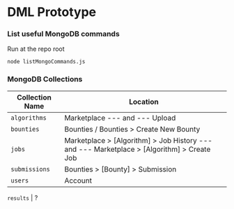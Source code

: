# DML Prototype

### List useful MongoDB commands

Run at the repo root

```shell
node listMongoCommands.js
```

### MongoDB Collections

Collection Name | Location
--- | ---
`algorithms` | Marketplace --- and --- Upload
`bounties` | Bounties / Bounties > Create New Bounty
`jobs` | Marketplace > [Algorithm] > Job History --- and --- Marketplace > [Algorithm] > Create Job
`submissions` | Bounties > [Bounty] > Submission
`users` | Account

`results` | ?
